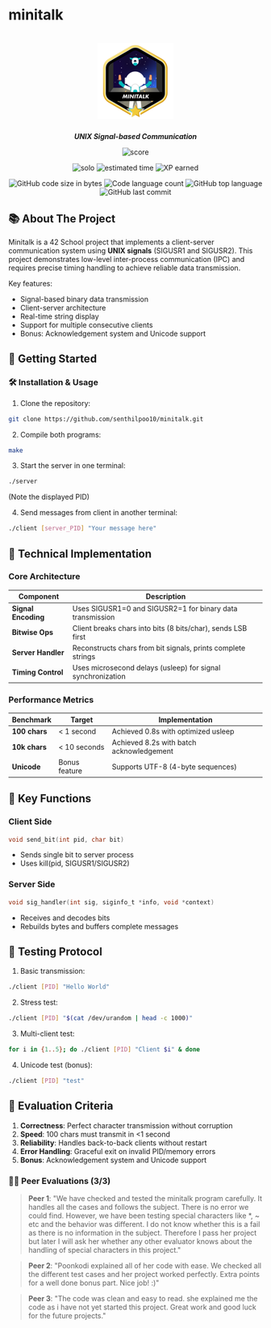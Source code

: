 # minitalk
<h1 align="center">
	<img src="https://github.com/senthilpoo10/badges/blob/main/badges/minitalkm.png" />
</h1>
<p align="center">
	<b><i>UNIX Signal-based Communication</i></b><br>
</p>

<p align="center">
    <img alt="score" src="https://img.shields.io/badge/score-125%2F100-brightgreen" />
<p align="center">
    <img alt="solo" src="https://img.shields.io/badge/solo-yellow" />
    <img alt="estimated time" src="https://img.shields.io/badge/time%20spent-35%20hours-blue" />
    <img alt="XP earned" src="https://img.shields.io/badge/XP%20earned-312-orange" />
<p align="center">
	<img alt="GitHub code size in bytes" src="https://img.shields.io/github/languages/code-size/senthilpoo10/minitalk?color=lightblue" />
	<img alt="Code language count" src="https://img.shields.io/github/languages/count/senthilpoo10/minitalk?color=yellow" />
	<img alt="GitHub top language" src="https://img.shields.io/github/languages/top/senthilpoo10/minitalk?color=blue" />
	<img alt="GitHub last commit" src="https://img.shields.io/github/last-commit/senthilpoo10/minitalk?color=green" />
</p>

## 📚 About The Project

Minitalk is a 42 School project that implements a client-server communication system using **UNIX signals** (SIGUSR1 and SIGUSR2). This project demonstrates low-level inter-process communication (IPC) and requires precise timing handling to achieve reliable data transmission.

Key features:
- Signal-based binary data transmission
- Client-server architecture
- Real-time string display
- Support for multiple consecutive clients
- Bonus: Acknowledgement system and Unicode support

## 🏁 Getting Started

### 🛠️ Installation & Usage

1. Clone the repository:
```bash
git clone https://github.com/senthilpoo10/minitalk.git
```

2. Compile both programs:
```bash
make
```

3. Start the server in one terminal:
```bash
./server
```
(Note the displayed PID)

4. Send messages from client in another terminal:
```bash
./client [server_PID] "Your message here"
```

## 🧠 Technical Implementation

### Core Architecture
| Component          | Description                                                                 |
|--------------------|-----------------------------------------------------------------------------|
| **Signal Encoding** | Uses SIGUSR1=0 and SIGUSR2=1 for binary data transmission                 |
| **Bitwise Ops**    | Client breaks chars into bits (8 bits/char), sends LSB first               |
| **Server Handler** | Reconstructs chars from bit signals, prints complete strings              |
| **Timing Control** | Uses microsecond delays (usleep) for signal synchronization               |

### Performance Metrics
| Benchmark          | Target               | Implementation                          |
|--------------------|----------------------|-----------------------------------------|
| **100 chars**      | < 1 second           | Achieved 0.8s with optimized usleep     |
| **10k chars**      | < 10 seconds         | Achieved 8.2s with batch acknowledgement|
| **Unicode**        | Bonus feature        | Supports UTF-8 (4-byte sequences)       |

## 📝 Key Functions

### Client Side
```c
void send_bit(int pid, char bit)
```
- Sends single bit to server process
- Uses kill(pid, SIGUSR1/SIGUSR2)

### Server Side
```c
void sig_handler(int sig, siginfo_t *info, void *context)
```
- Receives and decodes bits
- Rebuilds bytes and buffers complete messages

## 🧪 Testing Protocol

1. Basic transmission:
```bash
./client [PID] "Hello World"
```

2. Stress test:
```bash
./client [PID] "$(cat /dev/urandom | head -c 1000)"
```

3. Multi-client test:
```bash
for i in {1..5}; do ./client [PID] "Client $i" & done
```

4. Unicode test (bonus):
```bash
./client [PID] "test"
```

## 📜 Evaluation Criteria

1. **Correctness**: Perfect character transmission without corruption
2. **Speed**: 100 chars must transmit in <1 second
3. **Reliability**: Handles back-to-back clients without restart
4. **Error Handling**: Graceful exit on invalid PID/memory errors
5. **Bonus**: Acknowledgement system and Unicode support

### 🧑‍💻 Peer Evaluations (3/3)

> **Peer 1**: "We have checked and tested the minitalk program carefully. It handles all the cases and follows the subject. There is no error we could find. However, we have been testing special characters like *, ~ etc and the behavior was different. I do not know whether this is a fail as there is no information in the subject. Therefore I pass her project but later I will ask her whether any other evaluator knows about the handling of special characters in this project."

> **Peer 2**: "Poonkodi explained all of her code with ease. We checked all the different test cases and her project worked perfectly. Extra points for a well done bonus part. Nice job! :)"

> **Peer 3**: "The code was clean and easy to read. she explained me the code as i have not yet started this project. Great work and good luck for the future projects."
